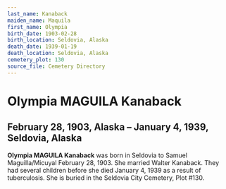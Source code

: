 ```yaml
---
last_name: Kanaback
maiden_name: Maquila
first_name: Olympia
birth_date: 1903-02-28
birth_location: Seldovia, Alaska
death_date: 1939-01-19
death_location: Seldovia, Alaska
cemetery_plot: 130
source_file: Cemetery Directory
---
```

# Olympia MAGUILA Kanaback

## February 28, 1903, Alaska – January 4, 1939, Seldovia, Alaska

**Olympia MAGUILA Kanaback** was born in Seldovia to Samuel
Maguilla/Micuyal February 28, 1903. She married Walter Kanaback. They
had several children before she died January 4, 1939 as a result of tuberculosis. She is buried
in the Seldovia City Cemetery, Plot \#130.

